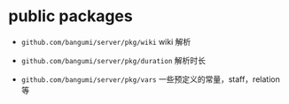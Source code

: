 # public packages

- `github.com/bangumi/server/pkg/wiki` wiki 解析

- `github.com/bangumi/server/pkg/duration` 解析时长

- `github.com/bangumi/server/pkg/vars` 一些预定义的常量，staff，relation 等
